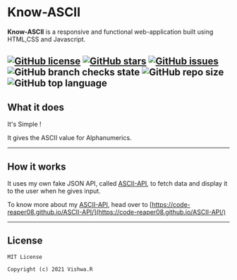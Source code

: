 # Know-ASCII

**Know-ASCII** is a responsive and functional web-application built using HTML,CSS and Javascript.

[![GitHub license](https://img.shields.io/github/license/code-reaper08/Know-ASCII?style=for-the-badge)](https://github.com/code-reaper08/Know-ASCII/blob/main/LICENSE.md) [![GitHub stars](https://img.shields.io/github/stars/code-reaper08/Know-ASCII?style=for-the-badge)](https://github.com/code-reaper08/Know-ASCII/stargazers) [![GitHub issues](https://img.shields.io/github/issues/code-reaper08/Know-ASCII?style=for-the-badge)](https://github.com/code-reaper08/Know-ASCII/issues) ![GitHub branch checks state](https://img.shields.io/github/checks-status/code-reaper08/Know-ASCII/main?style=for-the-badge) ![GitHub repo size](https://img.shields.io/github/repo-size/code-reaper08/Know-ASCII?style=for-the-badge) ![GitHub top language](https://img.shields.io/github/languages/top/code-reaper08/Know-ASCII?style=for-the-badge)
---
## What it does 
It's Simple !

It gives the ASCII value for Alphanumerics.

---
## How it works 

It uses my own fake JSON API, called [ASCII-API](https://github.com/code-reaper08/ASCII-API), to fetch data and display it to the user when he gives input.

To know more about my
 [ASCII-API](https://github.com/code-reaper08/ASCII-API),
 head over to [https://code-reaper08.github.io/ASCII-API/](https://code-reaper08.github.io/ASCII-API/)


---

## License

```
MIT License

Copyright (c) 2021 Vishwa.R

```

